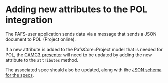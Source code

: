 # Adding new attributes to the POL integration

The PAFS-user application sends data via a message that sends a JSON document to POL (Project online).

If a new attribute is added to the PafsCore::Project model that is needed for POL, the [CAMC3 presenter](https://github.com/DEFRA/pafs_core/blob/develop/app/presenters/pafs_core/camc3_presenter.rb#L73) will need to be updated by adding the new attribute to the `attributes` method.

The associated spec should also be updated, along with the [JSON schema for the specs](https://github.com/DEFRA/pafs_core/blob/develop/doc/json_schemas/camc3.json).
